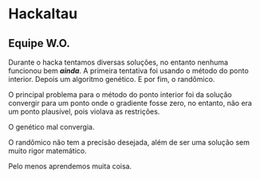 # HackaItau 
## Equipe W.O.

Durante o hacka tentamos diversas soluções, no entanto nenhuma funcionou bem ***ainda***.
A primeira tentativa foi usando o método do ponto interior. 
Depois um algoritmo genético.
E por fim, o randômico. 

O principal problema para o método do ponto interior foi da solução convergir para um ponto onde o gradiente fosse zero, no 
entanto, não era um ponto plausível, pois violava as restrições. 

O genético mal convergia.

O randômico não tem a precisão desejada, além de ser uma solução sem muito rigor matemático.

Pelo menos aprendemos muita coisa.
